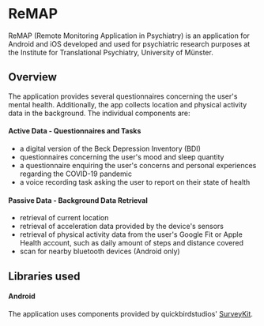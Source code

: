# ReMAP
ReMAP (Remote Monitoring Application in Psychiatry) is an application for Android and iOS developed and used for psychiatric research purposes at the Institute for Translational Psychiatry, University of Münster. 

## Overview 
The application provides several questionnaires concerning the user's mental health. Additionally, the app collects location and physical activity data in the background. 
The individual components are: 

#### Active Data - Questionnaires and Tasks
- a digital version of the Beck Depression Inventory (BDI)  
- questionnaires concerning the user's mood and sleep quantity
- a questionnaire enquiring the user's concerns and personal experiences regarding the COVID-19 pandemic
- a voice recording task asking the user to report on their state of health 

#### Passive Data - Background Data Retrieval
- retrieval of current location  
- retrieval of acceleration data provided by the device's sensors 
- retrieval of physical activity data from the user's Google Fit or Apple Health account, such as daily amount of steps and distance covered 
- scan for nearby bluetooth devices (Android only) 

## Libraries used 
#### Android
The application uses components provided by quickbirdstudios' [SurveyKit](https://github.com/quickbirdstudios/SurveyKit).
